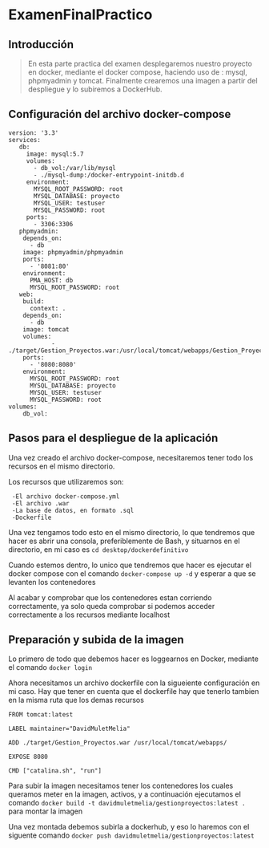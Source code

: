 # ExamenFinalPractico

## Introducción
  
> En esta parte practica del examen desplegaremos nuestro proyecto en docker, mediante el docker compose, haciendo uso de : mysql, phpmyadmin y tomcat.
  Finalmente crearemos una imagen a partir del despliegue y lo subiremos a DockerHub.
  
## Configuración del archivo docker-compose

```
version: '3.3'
services:
   db:
     image: mysql:5.7
     volumes:
       - db_vol:/var/lib/mysql
       - ./mysql-dump:/docker-entrypoint-initdb.d
     environment:
       MYSQL_ROOT_PASSWORD: root
       MYSQL_DATABASE: proyecto
       MYSQL_USER: testuser
       MYSQL_PASSWORD: root
     ports:
       - 3306:3306
   phpmyadmin:
    depends_on:
      - db
    image: phpmyadmin/phpmyadmin
    ports:
      - '8081:80'
    environment:
      PMA_HOST: db
      MYSQL_ROOT_PASSWORD: root
   web:
    build:
      context: .       
    depends_on:
      - db
    image: tomcat
    volumes:
            - ./target/Gestion_Proyectos.war:/usr/local/tomcat/webapps/Gestion_Proyectos.war
    ports:
      - '8080:8080'
    environment:
      MYSQL_ROOT_PASSWORD: root
      MYSQL_DATABASE: proyecto
      MYSQL_USER: testuser
      MYSQL_PASSWORD: root
volumes:
    db_vol:      
```

## Pasos para el despliegue de la aplicación

Una vez creado el archivo docker-compose, necesitaremos tener todo los recursos en el mismo directorio.

Los recursos que utilizaremos son:

```
 -El archivo docker-compose.yml
 -El archivo .war
 -La base de datos, en formato .sql
 -Dockerfile
 ```

Una vez tengamos todo esto en el mismo directorio, lo que tendremos que hacer es abrir una consola, preferiblemente de Bash, y situarnos en el directorio, en mi caso es `cd desktop/dockerdefinitivo`

Cuando estemos dentro, lo unico que tendremos que hacer es ejecutar el docker compose con el comando `docker-compose up -d` y esperar a que se levanten los contenedores

Al acabar y comprobar que los contenedores estan corriendo correctamente, ya solo queda comprobar si podemos acceder correctamente a los recursos mediante localhost


## Preparación y subida de la imagen

Lo primero de todo que debemos hacer es loggearnos en Docker, mediante el comando `docker login`

Ahora necesitamos un archivo dockerfile con la sigueiente configuración en mi caso. Hay que tener en cuenta que el dockerfile hay que tenerlo tambien en la misma ruta que los demas recursos

```
FROM tomcat:latest

LABEL maintainer="DavidMuletMelia"

ADD ./target/Gestion_Proyectos.war /usr/local/tomcat/webapps/

EXPOSE 8080

CMD ["catalina.sh", "run"]

```

Para subir la imagen necesitamos tener los contenedores los cuales queramos meter en la imagen, activos, y a continuación ejecutamos el comando `docker build -t davidmuletmelia/gestionproyectos:latest .` para montar la imagen

Una vez montada debemos subirla a dockerhub, y eso lo haremos con el siguente comando `docker push davidmuletmelia/gestionproyectos:latest`
